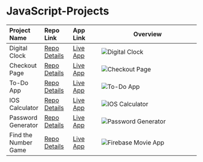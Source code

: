 # JavaScript-Projects


<table class="table">  
  <thead>
    <tr>
      <th align="left" width="15%">Project Name</th>
      <th align="left" width="15%">Repo Link</th>
      <th align="left" width="15%">App Link</th>
      <th align="center">Overview</th>
    </tr>
  </thead>
  <tbody>
     <tr>
      <td>Digital Clock</td>
      <td><a href="https://github.com/axel-ac/Digital-Clock" target="_blank">Repo Details</td>
      <td><a href="https://vanilla-js-digital-clock.netlify.app/" target="_blank">Live App</td>
      <td><img src="https://user-images.githubusercontent.com/102467587/221299705-cadf044b-5142-47fd-b12e-b9cb7642ce8f.gif" alt="Digital Clock"></td>
    </tr>
    <tr>
      <td>Checkout Page</td></td>
      <td><a href="https://github.com/axel-ac/checkout-page" target="_blank">Repo Details</td>
      <td><a href="https://vanilla-js-checkout-page.netlify.app/" target="_blank">Live App</td>
      <td><img src="https://user-images.githubusercontent.com/102467587/222852159-a9e2a7c0-ec51-46a7-85aa-38ec377a7a5a.gif" alt="Checkout Page"></td>
    </tr>
      <tr>
      <td>To-Do App</td>
      <td><a href="https://github.com/axel-ac/My-Todos" target="_blank">Repo Details</td>
      <td><a href="https://vanilla-js-my-todos.netlify.app/" target="_blank">Live App</td>
      <td><img src="https://user-images.githubusercontent.com/102467587/221031138-704f042d-25e6-4afe-9d3e-49aa7bf92a99.gif" alt="To-Do App"></td>
    </tr>
    <tr>
      <td>IOS Calculator</td>
      <td><a href="https://github.com/axel-ac/IOS-calculator" target="_blank">Repo Details</td>
      <td><a href="https://vanillajs-ios-calculator.netlify.app/" target="_blank">Live App</td>
      <td><img src="(https://user-images.githubusercontent.com/102467587/218919393-a57f0668-ba05-4e3f-83d3-53a9dfdd9fdf.gif" alt="IOS Calculator"></td>
    </tr>
    <tr>
      <td>Password Generator</td>
      <td><a href="https://github.com/axel-ac/password-generator" target="_blank">Repo Details</td>
      <td><a href="https://vanilla-js-password-generator-axel.netlify.app/" target="_blank">Live App</td>
      <td><img src="https://user-images.githubusercontent.com/102467587/221689733-777904c0-8536-4051-bd1e-bab08a463236.gif" alt="Password Generator"></td>
    </tr>
    <tr>
      <td>Find the Number Game</td>
      <td><a href="https://github.com/axel-ac/find-the-number-game" target="_blank">Repo Details</td>
      <td><a href="https://find-the-number-game.netlify.app/" target="_blank">Live App</td>
      <td><img src="https://user-images.githubusercontent.com/102467587/220798350-6158a964-59bd-4870-bb7b-0e02462862c6.gif" alt="Firebase Movie App"></td>
    </tr>
   </tbody>
</table>